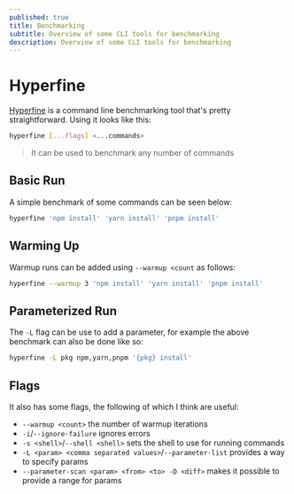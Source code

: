 ```yaml
---
published: true
title: Benchmarking
subtitle: Overview of some CLI tools for benchmarking
description: Overview of some CLI tools for benchmarking
---
```


# Hyperfine

[Hyperfine](https://github.com/sharkdp/hyperfine) is a command line benchmarking tool that's pretty straightforward. Using it looks like this:

```sh
hyperfine [...flags] <...commands>
```

> It can be used to benchmark any number of commands

## Basic Run

A simple benchmark of some commands can be seen below:

```sh
hyperfine 'npm install' 'yarn install' 'pnpm install'
```

## Warming Up

Warmup runs can be added using `--warmup <count` as follows:

```sh
hyperfine --warmup 3 'npm install' 'yarn install' 'pnpm install'
```

## Parameterized Run

The `-L` flag can be use to add a parameter, for example the above benchmark can also be done like so:

```sh
hyperfine -L pkg npm,yarn,pnpm '{pkg} install'
```


## Flags

It also has some flags, the following of which I think are useful:

- `--warmup <count>` the number of warmup iterations
- `-i`/`--ignore-failure` ignores errors
- `-s <shell>`/`--shell <shell>` sets the shell to use for running commands
- `-L <param> <comma separated values>`/`--parameter-list` provides a way to specify params
- `--parameter-scan <param> <from> <to> -D <diff>` makes it possible to provide a range for params
